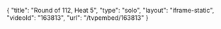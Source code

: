 {
    "title": "Round of 112, Heat 5",
    "type": "solo",
    "layout": "iframe-static",
    "videoId": "163813",
    "url": "\/tvpembed\/163813"
}